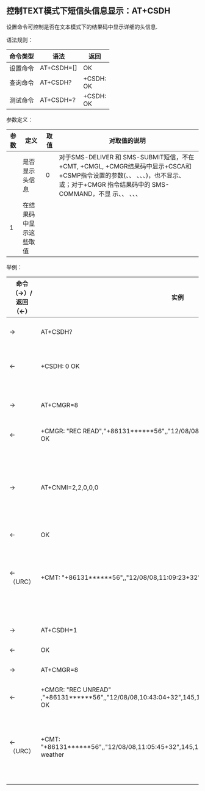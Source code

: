 ## 控制TEXT模式下短信头信息显示：AT+CSDH

设置命令可控制是否在文本模式下的结果码中显示详细的头信息.

语法规则：

| 命令类型 | 语法             | 返回                |
| -------- | ---------------- | ------------------- |
| 设置命令 | AT+CSDH=[<show>] | OK                  |
| 查询命令 | AT+CSDH?         | +CSDH:<show> <br>OK |
| 测试命令 | AT+CSDH=?        | +CSDH:<show><br> OK |

 

参数定义：

| 参数   | 定义                   | 取值 | 对取值的说明                                                 |
| ------ | ---------------------- | ---- | ------------------------------------------------------------ |
| <show> | 是否显示头信息         | 0    | 对于SMS-DELIVER 和 SMS-SUBMIT短信，不在+CMT, +CMGL, +CMGR结果码中显示+CSCA和+CSMP指令设置的参数(<sca>、<tosca>、 <fo>、<vp>、<pid>、<dcs>)，也不显示<length>、<toda>或<tooa>；对于+CMGR 指令结果码中的 SMS-COMMAND，不显 示<pid>、<mn>、 <da>、<toda>、<length>、<cdata> |
| 1      | 在结果码中显示这些取值 |      |                                                              |

 

举例：

| 命令（→）/  返回（←） | 实例                                                         | 解释和说明                                                   |
| --------------------- | ------------------------------------------------------------ | ------------------------------------------------------------ |
| →                     | AT+CSDH?                                                     | 查询是否显示头信息                                           |
| ←                     | +CSDH: 0 OK                                                  | 查询结果为：不显示相关头信息                                 |
| →                     | AT+CMGR=8                                                    | 查询位置为8的短信，内容为"good!"                             |
| ←                     | +CMGR: "REC READ","+86131******56",,"12/08/08,10:43:04+32"Good! <br>OK | 查询结果不显示<tooa>,<fo>,<pid>,<dcs>,<sca>,<tosca>,<length> |
| →                     | AT+CNMI=2,2,0,0,0                                            | 设置短信自动内容直接上报给TE，不缓存（将+CNMI的第二个参数<mt>设置为2即可） |
| ←                     | OK                                                           |                                                              |
| ←（URC）              | +CMT: "+86131******56",,"12/08/08,11:09:23+32"Report         | 发送一个内容为Report的短信给模块，上报内容不显示<fo>、<vp>、<pid> 和<dcs>、<sca>、<tosca> |
| →                     | AT+CSDH=1                                                    | 设置<show>=1，即显示头信息                                   |
| ←                     | OK                                                           |                                                              |
| →                     | AT+CMGR=8                                                    | 仍旧查询位置8的短信                                          |
| ←                     | +CMGR: "REC UNREAD" ,"+86131******56",,"12/08/08,10:43:04+32",145,17,0,0,"+8613800210500",145,5Good!<br> OK | 查询结果显示<tooa>,<fo>,<pid>,<dcs>,<sca>,<tosca>,<length>   |
| ←（URC）              | +CMT: "+86131******56",,"12/08/08,11:05:45+32",145,17,0,0,"+8613800210500",145,7 weather | 发送一个内容为weather的短信给模块，上报内容显示<fo>、<vp>、<pid> 和<dcs>、<sca>、<tosca> |
